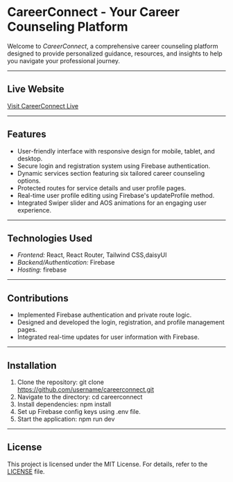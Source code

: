 # CareerConnect - Your Career Counseling Platform

Welcome to *CareerConnect*, a comprehensive career counseling platform designed to provide personalized guidance, resources, and insights to help you navigate your professional journey.

---

## Live Website
[Visit CareerConnect Live](https://assignment-9-b9233.web.app/)

---

## Features
- User-friendly interface with responsive design for mobile, tablet, and desktop.
- Secure login and registration system using Firebase authentication.
- Dynamic services section featuring six tailored career counseling options.
- Protected routes for service details and user profile pages.
- Real-time user profile editing using Firebase's updateProfile method.
- Integrated Swiper slider and AOS animations for an engaging user experience.

---

## Technologies Used
- *Frontend:* React, React Router, Tailwind CSS,daisyUI
- *Backend/Authentication:* Firebase
- *Hosting:* firebase

---

## Contributions
- Implemented Firebase authentication and private route logic.
- Designed and developed the login, registration, and profile management pages.
- Integrated real-time updates for user information with Firebase.

---

## Installation
1. Clone the repository: git clone https://github.com/username/careerconnect.git
2. Navigate to the directory: cd careerconnect
3. Install dependencies: npm install
4. Set up Firebase config keys using .env file.
5. Start the application: npm run dev

---

## License
This project is licensed under the MIT License. For details, refer to the [LICENSE](LICENSE) file.